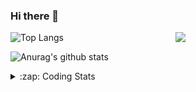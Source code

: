### Hi there 👋

<!--
**tao8687/tao8687** is a ✨ _special_ ✨ repository because its `README.md` (this file) appears on your GitHub profile.

Here are some ideas to get you started:

- 🔭 I’m currently working on ...
- 🌱 I’m currently learning ...
- 👯 I’m looking to collaborate on ...
- 🤔 I’m looking for help with ...
- 💬 Ask me about ...
- 📫 How to reach me: ...
- 😄 Pronouns: ...
- ⚡ Fun fact: ...
-->

<img align='right' src="https://media.giphy.com/media/M9gbBd9nbDrOTu1Mqx/giphy.gif" width="240">

  
![Top Langs](https://github-readme-stats.vercel.app/api/top-langs/?username=tao8687&layout=compact&title_color=23238E&text_color=A67D3D)

![Anurag's github stats](https://github-readme-stats.vercel.app/api?username=tao8687&show_icons=true&&text_color=A67D3D&title_color=23238E&show_icons=false&count_private=true&hide=stars)

<details>
  <summary>:zap: Coding Stats</summary>
  <br>
    
<!--START_SECTION:waka-->
![Code Time](http://img.shields.io/badge/Code%20Time-1%2C365%20hrs%201%20min-blue)

![Profile Views](http://img.shields.io/badge/Profile%20Views-0-blue)

**🐱 My GitHub Data** 

> 📦 1.5 MB Used in GitHub's Storage 
 > 
> 🏆 212 Contributions in the Year 2023
 > 
> 🚫 Not Opted to Hire
 > 
> 📜 50 Public Repositories 
 > 
> 🔑 22 Private Repositories 
 > 
**I'm an Early 🐤** 

```text
🌞 Morning                1082 commits        █████████████████████░░░░   84.14 % 
🌆 Daytime                84 commits          ██░░░░░░░░░░░░░░░░░░░░░░░   06.53 % 
🌃 Evening                116 commits         ██░░░░░░░░░░░░░░░░░░░░░░░   09.02 % 
🌙 Night                  4 commits           ░░░░░░░░░░░░░░░░░░░░░░░░░   00.31 % 
```
📅 **I'm Most Productive on Wednesday** 

```text
Monday                   185 commits         ████░░░░░░░░░░░░░░░░░░░░░   14.39 % 
Tuesday                  172 commits         ███░░░░░░░░░░░░░░░░░░░░░░   13.37 % 
Wednesday                237 commits         █████░░░░░░░░░░░░░░░░░░░░   18.43 % 
Thursday                 163 commits         ███░░░░░░░░░░░░░░░░░░░░░░   12.67 % 
Friday                   181 commits         ████░░░░░░░░░░░░░░░░░░░░░   14.07 % 
Saturday                 177 commits         ███░░░░░░░░░░░░░░░░░░░░░░   13.76 % 
Sunday                   171 commits         ███░░░░░░░░░░░░░░░░░░░░░░   13.30 % 
```


📊 **This Week I Spent My Time On** 

```text
🕑︎ Time Zone: Asia/Shanghai

💬 Programming Languages: 
Markdown                 3 hrs 24 mins       ███████████████████████░░   90.02 % 
Makefile                 9 mins              █░░░░░░░░░░░░░░░░░░░░░░░░   04.20 % 
Other                    8 mins              █░░░░░░░░░░░░░░░░░░░░░░░░   03.65 % 
Bash                     4 mins              █░░░░░░░░░░░░░░░░░░░░░░░░   02.14 % 

🔥 Editors: 
VS Code                  3 hrs 47 mins       █████████████████████████   100.00 % 

🐱‍💻 Projects: 
vc0768                   3 hrs 25 mins       ███████████████████████░░   90.05 % 
TS0845_208               22 mins             ██░░░░░░░░░░░░░░░░░░░░░░░   09.95 % 

💻 Operating System: 
Linux                    3 hrs 47 mins       █████████████████████████   100.00 % 
```

**I Mostly Code in Python** 

```text
Python                   9 repos             ████████░░░░░░░░░░░░░░░░░   31.03 % 
C++                      7 repos             ██████░░░░░░░░░░░░░░░░░░░   24.14 % 
JavaScript               2 repos             ██░░░░░░░░░░░░░░░░░░░░░░░   06.90 % 
Batchfile                1 repo              █░░░░░░░░░░░░░░░░░░░░░░░░   03.45 % 
HTML                     1 repo              █░░░░░░░░░░░░░░░░░░░░░░░░   03.45 % 
```



**Timeline**

![Lines of Code chart](https://raw.githubusercontent.com/tao8687/tao8687/master/assets/bar_graph.png)


 Last Updated on 30/07/2023 01:22:47 UTC
<!--END_SECTION:waka-->
</details>
